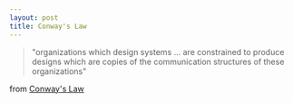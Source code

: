 ```yaml
---
layout: post
title: Conway's Law
--- 
```


> "organizations which design systems ... are constrained to produce designs which are copies of the communication structures of these organizations"

from [Conway's Law](http://en.wikipedia.org/wiki/Conway%27s_law)
